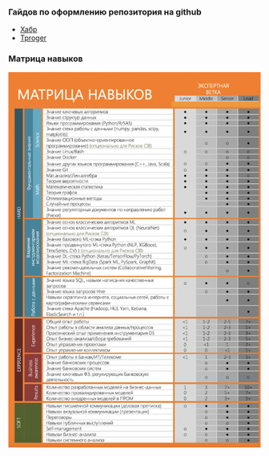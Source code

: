 ### Гайдов по оформлению репозитория на github

- [Хабр](https://habr.com/ru/post/649363/)
- [Tproger](https://tproger.ru/articles/how-to-prepare-your-github-profile/)

### Матрица навыков
![Матрица навыков](media/Skill_Matrix.png)

